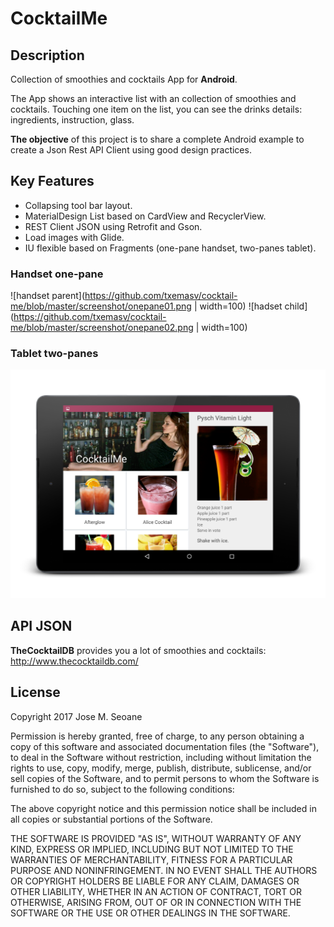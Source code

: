 # CocktailMe

## Description
Collection of smoothies and cocktails App for **Android**.

The App shows an interactive list with an collection of smoothies and cocktails. 
Touching one item on the list, you can see the drinks details: ingredients, instruction, glass.

**The objective** of this project is to share a complete Android example to create a Json Rest API Client using good design practices.

## Key Features
- Collapsing tool bar layout.
- MaterialDesign List based on CardView and RecyclerView. 
- REST Client JSON using Retrofit and Gson.
- Load images with Glide.
- IU flexible based on Fragments (one-pane handset, two-panes tablet).

### Handset one-pane
![handset parent](https://github.com/txemasv/cocktail-me/blob/master/screenshot/onepane01.png | width=100)
![hadset child](https://github.com/txemasv/cocktail-me/blob/master/screenshot/onepane02.png | width=100)

### Tablet two-panes
![tablet](https://github.com/txemasv/cocktail-me/blob/master/screenshot/twopanes.png)

## API JSON
**TheCocktailDB** provides you a lot of smoothies and cocktails: http://www.thecocktaildb.com/

## License
Copyright 2017 Jose M. Seoane

Permission is hereby granted, free of charge, to any person obtaining a copy of this software and associated documentation files (the "Software"), to deal in the Software without restriction, including without limitation the rights to use, copy, modify, merge, publish, distribute, sublicense, and/or sell copies of the Software, and to permit persons to whom the Software is furnished to do so, subject to the following conditions:

The above copyright notice and this permission notice shall be included in all copies or substantial portions of the Software.

THE SOFTWARE IS PROVIDED "AS IS", WITHOUT WARRANTY OF ANY KIND, EXPRESS OR IMPLIED, INCLUDING BUT NOT LIMITED TO THE WARRANTIES OF MERCHANTABILITY, FITNESS FOR A PARTICULAR PURPOSE AND NONINFRINGEMENT. IN NO EVENT SHALL THE AUTHORS OR COPYRIGHT HOLDERS BE LIABLE FOR ANY CLAIM, DAMAGES OR OTHER LIABILITY, WHETHER IN AN ACTION OF CONTRACT, TORT OR OTHERWISE, ARISING FROM, OUT OF OR IN CONNECTION WITH THE SOFTWARE OR THE USE OR OTHER DEALINGS IN THE SOFTWARE.
